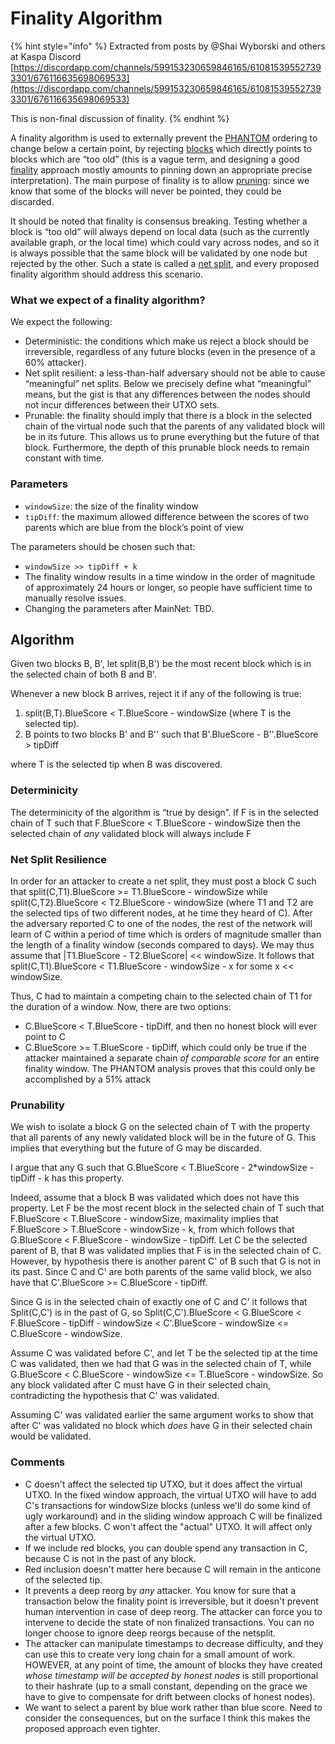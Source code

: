 # Finality Algorithm

{% hint style="info" %}
Extracted from posts by @Shai Wyborski and others at Kaspa Discord [https://discordapp.com/channels/599153230659846165/610815395527393301/676116635698069533](https://discordapp.com/channels/599153230659846165/610815395527393301/676116635698069533)

This is non-final discussion of finality.
{% endhint %}

A finality algorithm is used to externally prevent the [PHANTOM](../) ordering to change below a certain point, by rejecting [blocks](../../blocks/) which directly points to blocks which are “too old” \(this is a vague term, and designing a good [finality](./) approach mostly amounts to pinning down an appropriate precise interpretation\). The main purpose of finality is to allow [pruning](../../block-acceptance.md): since we know that some of the blocks will never be pointed, they could be discarded.

It should be noted that finality is consensus breaking. Testing whether a block is “too old” will always depend on local data \(such as the currently available graph, or the local time\) which could vary across nodes, and so it is always possible that the same block will be validated by one node but rejected by the other. Such a state is called a [net split](../../../components/kaspad-full-node/reference/network/#net-split), and every proposed finality algorithm should address this scenario.

### What we expect of a finality algorithm? <a id="What-we-expect-of-a-finality-algorithm?"></a>

We expect the following:

* Deterministic: the conditions which make us reject a block should be irreversible, regardless of any future blocks \(even in the presence of a 60% attacker\).
* Net split resilient: a less-than-half adversary should not be able to cause “meaningful” net splits. Below we precisely define what “meaningful” means, but the gist is that any differences between the nodes should not incur differences between their UTXO sets.
* Prunable: the finality should imply that there is a block in the selected chain of the virtual node such that the parents of any validated block will be in its future. This allows us to prune everything but the future of that block. Furthermore, the depth of this prunable block needs to remain constant with time.

### Parameters <a id="Parameters"></a>

* `windowSize`: the size of the finality window
* `tipDiff`: the maximum allowed difference between the scores of two parents which are blue from the block’s point of view

The parameters should be chosen such that:

* `windowSize >> tipDiff + k`
* The finality window results in a time window in the order of magnitude of approximately 24 hours or longer, so people have sufficient time to manually resolve issues.
* Changing the parameters after MainNet: TBD.

## Algorithm <a id="Algorithm"></a>

Given two blocks B, B', let split\(B,B'\) be the most recent block which is in the selected chain of both B and B'.

Whenever a new block B arrives, reject it if any of the following is true:

1. split\(B,T\).BlueScore &lt; T.BlueScore - windowSize \(where T is the selected tip\).
2. B points to two blocks B' and B'' such that B'.BlueScore - B''.BlueScore &gt; tipDiff

where T is the selected tip when B was discovered.

### Determinicity <a id="Determinicity"></a>

The determinicity of the algorithm is “true by design”. If F is in the selected chain of T such that F.BlueScore &lt; T.BlueScore - windowSize then the selected chain of _any_ validated block will always include F

### Net Split Resilience <a id="Net-Split-Resilience"></a>

In order for an attacker to create a net split, they must post a block C such that split\(C,T1\).BlueScore &gt;= T1.BlueScore - windowSize while split\(C,T2\).BlueScore &lt; T2.BlueScore - windowSize \(where T1 and T2 are the selected tips of two different nodes, at he time they heard of C\). After the adversary reported C to one of the nodes, the rest of the network will learn of C within a period of time which is orders of magnitude smaller than the length of a finality window \(seconds compared to days\). We may thus assume that \|T1.BlueScore - T2.BlueScore\| &lt;&lt; windowSize. It follows that split\(C,T1\).BlueScore &lt; T1.BlueScore - windowSize - x for some x &lt;&lt; windowSize.

Thus, C had to maintain a competing chain to the selected chain of T1 for the duration of a window. Now, there are two options:

* C.BlueScore &lt; T.BlueScore - tipDiff, and then no honest block will ever point to C
* C.BlueScore &gt;= T.BlueScore - tipDiff, which could only be true if the attacker maintained a separate chain _of comparable score_ for an entire finality window. The PHANTOM analysis proves that this could only be accomplished by a 51% attack

### Prunability <a id="Prunability"></a>

We wish to isolate a block G on the selected chain of T with the property that all parents of any newly validated block will be in the future of G. This implies that everything but the future of G may be discarded.

I argue that any G such that G.BlueScore &lt; T.BlueScore - 2\*windowSize - tipDiff - k has this property.

Indeed, assume that a block B was validated which does not have this property. Let F be the most recent block in the selected chain of T such that F.BlueScore &lt; T.BlueScore - windowSize, maximality implies that F.BlueScore &gt; T.BlueScore - windowSize - k, from which follows that G.BlueScore &lt; F.BlueScore - windowSize - tipDiff. Let C be the selected parent of B, that B was validated implies that F is in the selected chain of C. However, by hypothesis there is another parent C' of B such that G is not in its past. Since C and C' are both parents of the same valid block, we also have that C'.BlueScore &gt;= C.BlueScore - tipDiff.

Since G is in the selected chain of exactly one of C and C' it follows that Split\(C,C'\) is in the past of G, so Split\(C,C'\).BlueScore &lt; G.BlueScore &lt; F.BlueScore - tipDiff - windowSize &lt; C'.BlueScore - windowSize &lt;= C.BlueScore - windowSize.

Assume C was validated before C', and let T be the selected tip at the time C was validated, then we had that G was in the selected chain of T, while G.BlueScore &lt; C.BlueScore - windowSize &lt;= T.BlueScore - windowSize. So any block validated after C must have G in their selected chain, contradicting the hypothesis that C' was validated.

Assuming C' was validated earlier the same argument works to show that after C' was validated no block which _does_ have G in their selected chain would be validated.

### Comments <a id="Comments"></a>

* C doesn't affect the selected tip UTXO, but it does affect the virtual UTXO. In the fixed window approach, the virtual UTXO will have to add C's transactions for windowSize blocks \(unless we'll do some kind of ugly workaround\) and in the sliding window approach C will be finalized after a few blocks. C won't affect the "actual" UTXO. It will affect only the virtual UTXO.
* If we include red blocks, you can double spend any transaction in C, because C is not in the past of any block.
* Red inclusion doesn't matter here because C will remain in the anticone of the selected tip.
* It prevents a deep reorg by _any_ attacker. You know for sure that a transaction below the finality point is irreversible, but it doesn't prevent human intervention in case of deep reorg. The attacker can force you to intervene to decide the state of non finalized transactions. You can no longer choose to ignore deep reorgs because of the netsplit.
* The attacker can manipulate timestamps to decrease difficulty, and they can use this to create very long chain for a small amount of work. HOWEVER, at any point of time, the amount of blocks they have created _whose timestamp will be accepted by honest nodes_ is still proportional to their hashrate \(up to a small constant, depending on the grace we have to give to compensate for drift between clocks of honest nodes\).
* We want to select a parent by blue work rather than blue score. Need to consider the consequences, but on the surface I think this makes the proposed approach even tighter.

